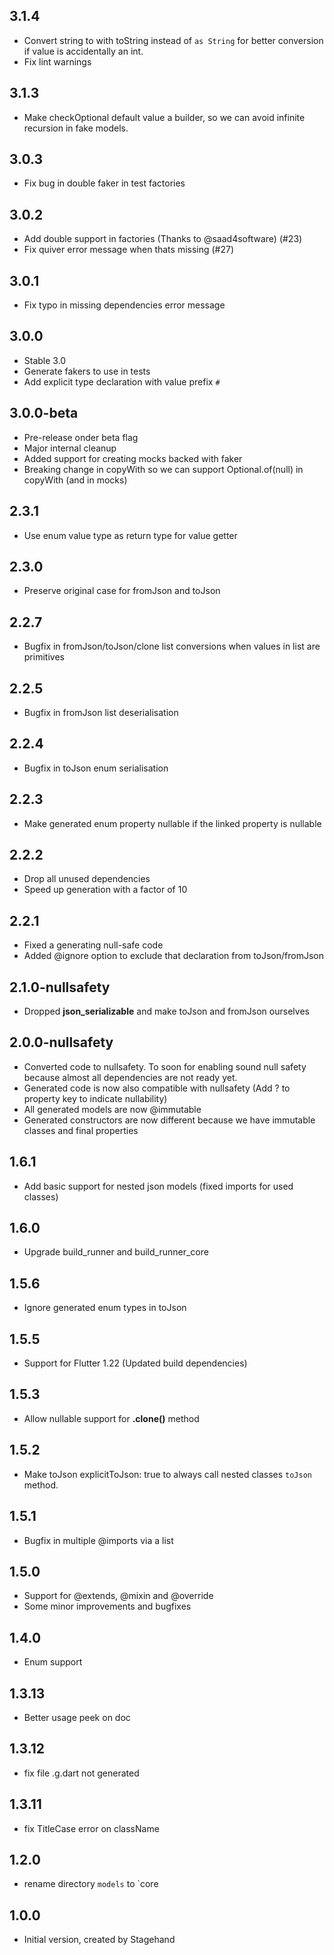 ## 3.1.4

- Convert string to with toString instead of `as String` for better conversion if value is accidentally an int.
- Fix lint warnings

## 3.1.3

- Make checkOptional default value a builder, so we can avoid infinite recursion in fake models.

## 3.0.3

- Fix bug in double faker in test factories

## 3.0.2

- Add double support in factories (Thanks to @saad4software) (#23)
- Fix quiver error message when thats missing (#27)

## 3.0.1

- Fix typo in missing dependencies error message

## 3.0.0

- Stable 3.0
- Generate fakers to use in tests
- Add explicit type declaration with value prefix `#`

## 3.0.0-beta

- Pre-release onder beta flag
- Major internal cleanup
- Added support for creating mocks backed with faker
- Breaking change in copyWith so we can support Optional.of(null) in copyWith (and in mocks)

## 2.3.1

- Use enum value type as return type for value getter

## 2.3.0

- Preserve original case for fromJson and toJson

## 2.2.7

- Bugfix in fromJson/toJson/clone list conversions when values in list are primitives

## 2.2.5

- Bugfix in fromJson list deserialisation

## 2.2.4

- Bugfix in toJson enum serialisation

## 2.2.3

- Make generated enum property nullable if the linked property is nullable

## 2.2.2

- Drop all unused dependencies
- Speed up generation with a factor of 10

## 2.2.1

- Fixed a generating null-safe code
- Added @ignore option to exclude that declaration from toJson/fromJson

## 2.1.0-nullsafety

- Dropped **json_serializable** and make toJson and fromJson ourselves

## 2.0.0-nullsafety

- Converted code to nullsafety. To soon for enabling sound null safety because almost all dependencies are not ready yet.
- Generated code is now also compatible with nullsafety (Add ? to property key to indicate nullability)
- All generated models are now @immutable
- Generated constructors are now different because we have immutable classes and final properties

## 1.6.1

- Add basic support for nested json models (fixed imports for used classes)

## 1.6.0

- Upgrade build_runner and build_runner_core

## 1.5.6

- Ignore generated enum types in toJson

## 1.5.5

- Support for Flutter 1.22 (Updated build dependencies)

## 1.5.3

- Allow nullable support for **.clone()** method

## 1.5.2

- Make toJson explicitToJson: true to always call nested classes `toJson` method.

## 1.5.1

- Bugfix in multiple @imports via a list

## 1.5.0

- Support for @extends, @mixin and @override
- Some minor improvements and bugfixes

## 1.4.0

- Enum support

## 1.3.13

- Better usage peek on doc

## 1.3.12

- fix file .g.dart not generated

## 1.3.11

- fix TitleCase error on className

## 1.2.0

- rename directory `models` to `core

## 1.0.0

- Initial version, created by Stagehand

